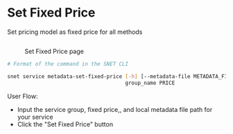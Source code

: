 # Set Fixed Price

Set pricing model as fixed price for all methods

<figure><img src="../../../../.gitbook/assets/Screenshot 2024-08-17 at 6.00.17 PM.png" alt=""><figcaption><p>Set Fixed Price page</p></figcaption></figure>

```bash
# Format of the command in the SNET CLI

snet service metadata-set-fixed-price [-h] [--metadata-file METADATA_FILE]
                                      group_name PRICE
```

User Flow:

* Input the service group, fixed price,, and local metadata file path for your service
* Click the "Set Fixed Price" button
